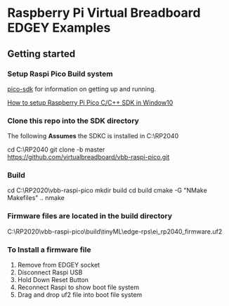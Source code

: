 # Raspberry Pi Virtual Breadboard EDGEY Examples

## Getting started

### Setup Raspi Pico Build system 

[pico-sdk](https://github.com/raspberrypi/pico-sdk) for information on getting up and running.

[How to setup Raspberry Pi Pico C/C++ SDK in Window10](https://www.hackster.io/lawrence-wiznet-io/how-to-setup-raspberry-pi-pico-c-c-sdk-in-window10-f2b816) 

### Clone this repo into the SDK directory

The following **Assumes** the SDKC is installed in C:\RP2040

cd C:\RP2040
git clone -b master https://github.com/virtualbreadboard/vbb-raspi-pico.git

### Build 

cd C:\RP2020\vbb-raspi-pico
mkdir build
cd build
cmake -G "NMake Makefiles" ..
nmake

### Firmware files are located in the build directory

C:\RP2020\vbb-raspi-pico\build\tinyML\edge-rps\ei_rp2040_firmware.uf2

### To Install a firmware file

1. Remove from EDGEY socket
2. Disconnect Raspi USB
3. Hold Down Reset Button
4. Reconnect Raspi to show boot file system
5. Drag and drop uf2 file into boot file system
